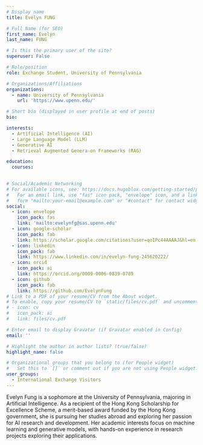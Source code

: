 ```yaml
---
# Display name
title: Evelyn FUNG

# Full Name (for SEO)
first_name: Evelyn 
last_name: FUNG

# Is this the primary user of the site?
superuser: False

# Role/position
role: Exchange Student, University of Pennsylvania

# Organizations/Affiliations
organizations:
  - name: University of Pennsylvania
    url: 'https://www.upenn.edu/'

# Short bio (displayed in user profile at end of posts)
bio: 

interests:
  - Artificial Intelligence (AI)
  - Large Language Model (LLM)
  - Generative AI
  - Retrieval Augmented Genera-on Frameworks (RAG)

education:
  courses:
    

# Social/Academic Networking
# For available icons, see: https://docs.hugoblox.com/getting-started/page-builder/#icons
#   For an email link, use "fas" icon pack, "envelope" icon, and a link in the
#   form "mailto:your-email@example.com" or "#contact" for contact widget.
social:
  - icon: envelope
    icon_pack: fas
    link: 'mailto:evelynfg@sas.upenn.edu'
  - icon: google-scholar
    icon_pack: fab
    link: https://scholar.google.com/citations?user=qoIPc44AAAAJ&hl=en
  - icon: linkedin
    icon_pack: fab
    link: https://www.linkedin.com/in/evelyn-fung-245620222/    
  - icon: orcid
    icon_pack: ai
    link: https://orcid.org/0009-0006-0839-0789
  - icon: github
    icon_pack: fab
    link: https://github.com/EvelynFung 
# Link to a PDF of your resume/CV from the About widget.
# To enable, copy your resume/CV to `static/files/cv.pdf` and uncomment the lines below.
# - icon: cv
#   icon_pack: ai
#   link: files/cv.pdf

# Enter email to display Gravatar (if Gravatar enabled in Config)
email: ''

# Highlight the author in author lists? (true/false)
highlight_name: false

# Organizational groups that you belong to (for People widget)
#   Set this to `[]` or comment out if you are not using People widget.
user_groups:
  - International Exchange Visitors
---
```


Evelyn Fung is a sophomore at the University of Pennsylvania, majoring in Artificial Intelligence. As a recipient of the Hong Kong Scholarship for Excellence Scheme, a merit-based award
funded by the Hong Kong government, she is pursuing her studies abroad and exploring her passion for AI research and development. Her academic interests focus on machine learning
and generative models, with hands-on experience in research projects exploring their applications.
